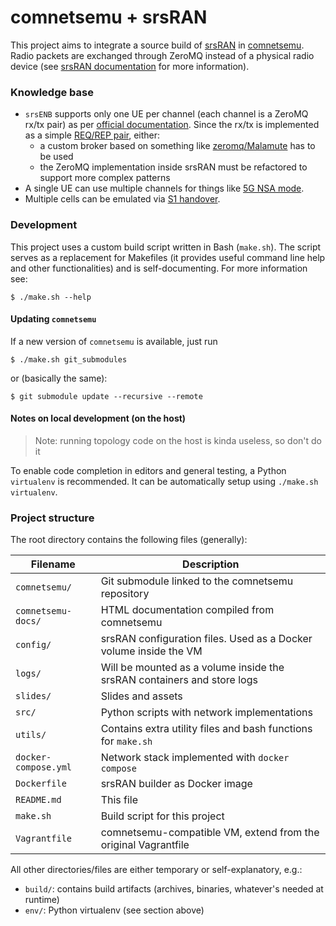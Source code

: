 # comnetsemu + srsRAN
This project aims to integrate a source build of [srsRAN](https://github.com/srsran/srsRAN) in [comnetsemu](https://git.comnets.net/public-repo/comnetsemu/-/tree/master).
Radio packets are exchanged through ZeroMQ instead of a physical radio device (see [srsRAN documentation](https://docs.srsran.com/en/latest/app_notes/source/zeromq/source/index.html) for more information).

### Knowledge base
- `srsENB` supports only one UE per channel (each channel is a ZeroMQ rx/tx pair) as per [official documentation](https://docs.srsran.com/en/latest/app_notes/source/zeromq/source/index.html#known-issues). Since the rx/tx is implemented as a simple [REQ/REP pair](https://zguide.zeromq.org/docs/chapter1/#Ask-and-Ye-Shall-Receive), either:
  - a custom broker based on something like [zeromq/Malamute](https://github.com/zeromq/malamute) has to be used
  - the ZeroMQ implementation inside srsRAN must be refactored to support more complex patterns
- A single UE can use multiple channels for things like [5G NSA mode](https://docs.srsran.com/en/latest/app_notes/source/5g_nsa_zmq/source/index.html).
- Multiple cells can be emulated via [S1 handover](https://docs.srslte.com/en/latest/app_notes/source/handover/source/index.html).

### Development
This project uses a custom build script written in Bash (`make.sh`). The script serves as a replacement for Makefiles (it provides useful command line help and other functionalities) and is self-documenting.
For more information see:
```
$ ./make.sh --help
```

#### Updating `comnetsemu`
If a new version of `comnetsemu` is available, just run
```
$ ./make.sh git_submodules
```

or (basically the same):
```
$ git submodule update --recursive --remote
```

#### Notes on local development (on the host)
> Note: running topology code on the host is kinda useless, so don't do it

To enable code completion in editors and general testing, a Python `virtualenv` is recommended. It can be automatically setup using `./make.sh virtualenv`.

### Project structure
The root directory contains the following files (generally):

| Filename             | Description                                                             |
| -------------------- | ----------------------------------------------------------------------- |
| `comnetsemu/`        | Git submodule linked to the comnetsemu repository                       |
| `comnetsemu-docs/`   | HTML documentation compiled from comnetsemu                             |
| `config/`            | srsRAN configuration files. Used as a Docker volume inside the VM       |
| `logs/`              | Will be mounted as a volume inside the srsRAN containers and store logs |
| `slides/`            | Slides and assets                                                       |
| `src/`               | Python scripts with network implementations                             |
| `utils/`             | Contains extra utility files and bash functions for `make.sh`           |
| `docker-compose.yml` | Network stack implemented with `docker compose`                         |
| `Dockerfile`         | srsRAN builder as Docker image                                          |
| `README.md`          | This file                                                               |
| `make.sh`            | Build script for this project                                           |
| `Vagrantfile`        | comnetsemu-compatible VM, extend from the original Vagrantfile          |

All other directories/files are either temporary or self-explanatory, e.g.:
- `build/`: contains build artifacts (archives, binaries, whatever's needed at runtime)
- `env/`: Python virtualenv (see section above)